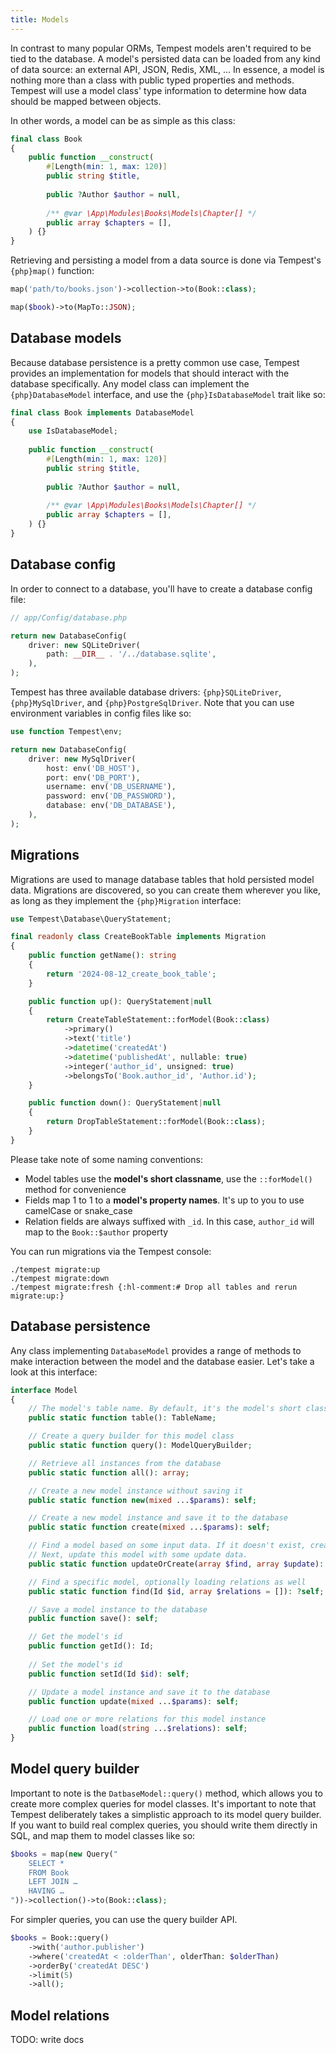 ```yaml
---
title: Models
---
```


In contrast to many popular ORMs, Tempest models aren't required to be tied to the database. A model's persisted data can be loaded from any kind of data source: an external API, JSON, Redis, XML, … In essence, a model is nothing more than a class with public typed properties and methods. Tempest will use a model class' type information to determine how data should be mapped between objects.

In other words, a model can be as simple as this class:

```php
final class Book
{
    public function __construct(
        #[Length(min: 1, max: 120)]
        public string $title,
    
        public ?Author $author = null,
    
        /** @var \App\Modules\Books\Models\Chapter[] */
        public array $chapters = [],
    ) {}
}
```

Retrieving and persisting a model from a data source is done via Tempest's `{php}map()` function:

```php
map('path/to/books.json')->collection->to(Book::class);

map($book)->to(MapTo::JSON);
```

## Database models

Because database persistence is a pretty common use case, Tempest provides an implementation for models that should interact with the database specifically. Any model class can implement the `{php}DatabaseModel` interface, and use the `{php}IsDatabaseModel` trait like so:

```php
final class Book implements DatabaseModel
{
    use IsDatabaseModel;
    
    public function __construct(
        #[Length(min: 1, max: 120)]
        public string $title,
    
        public ?Author $author = null,
    
        /** @var \App\Modules\Books\Models\Chapter[] */
        public array $chapters = [],
    ) {}
}
```

## Database config

In order to connect to a database, you'll have to create a database config file:

```php
// app/Config/database.php

return new DatabaseConfig(
    driver: new SQLiteDriver(
        path: __DIR__ . '/../database.sqlite',
    ),
);
```

Tempest has three available database drivers: `{php}SQLiteDriver`, `{php}MySqlDriver`, and `{php}PostgreSqlDriver`. Note that you can use environment variables in config files like so:

```php
use function Tempest\env;

return new DatabaseConfig(
    driver: new MySqlDriver(
        host: env('DB_HOST'),
        port: env('DB_PORT'),
        username: env('DB_USERNAME'),
        password: env('DB_PASSWORD'),
        database: env('DB_DATABASE'),
    ),
);
```

## Migrations

Migrations are used to manage database tables that hold persisted model data. Migrations are discovered, so you can create them wherever you like, as long as they implement the `{php}Migration` interface:

```php
use Tempest\Database\QueryStatement;

final readonly class CreateBookTable implements Migration
{
    public function getName(): string
    {
        return '2024-08-12_create_book_table';
    }

    public function up(): QueryStatement|null
    {
        return CreateTableStatement::forModel(Book::class)
            ->primary()
            ->text('title')
            ->datetime('createdAt')
            ->datetime('publishedAt', nullable: true)
            ->integer('author_id', unsigned: true)
            ->belongsTo('Book.author_id', 'Author.id');
    }

    public function down(): QueryStatement|null
    {
        return DropTableStatement::forModel(Book::class);
    }
}
```

Please take note of some naming conventions:

- Model tables use the **model's short classname**, use the `::forModel()` method for convenience
- Fields map 1 to 1 to a **model's property names**. It's up to you to use camelCase or snake_case
- Relation fields are always suffixed with `_id`. In this case, `author_id` will map to the `Book::$author` property

You can run migrations via the Tempest console:

```
./tempest migrate:up
./tempest migrate:down
./tempest migrate:fresh {:hl-comment:# Drop all tables and rerun migrate:up:} 
```

## Database persistence

Any class implementing `DatabaseModel` provides a range of methods to make interaction between the model and the database easier. Let's take a look at this interface:

```php
interface Model
{
    // The model's table name. By default, it's the model's short classname 
    public static function table(): TableName;

    // Create a query builder for this model class
    public static function query(): ModelQueryBuilder;

    // Retrieve all instances from the database
    public static function all(): array;

    // Create a new model instance without saving it
    public static function new(mixed ...$params): self;

    // Create a new model instance and save it to the database
    public static function create(mixed ...$params): self;

    // Find a model based on some input data. If it doesn't exist, create it.
    // Next, update this model with some update data.
    public static function updateOrCreate(array $find, array $update): self;

    // Find a specific model, optionally loading relations as well
    public static function find(Id $id, array $relations = []): ?self;

    // Save a model instance to the database
    public function save(): self;

    // Get the model's id
    public function getId(): Id;
    
    // Set the model's id
    public function setId(Id $id): self;

    // Update a model instance and save it to the database
    public function update(mixed ...$params): self;

    // Load one or more relations for this model instance
    public function load(string ...$relations): self;
}
```

## Model query builder

Important to note is the `DatbaseModel::query()` method, which allows you to create more complex queries for model classes. It's important to note that Tempest deliberately takes a simplistic approach to its model query builder. If you want to build real complex queries, you should write them directly in SQL, and map them to model classes like so:

```php
$books = map(new Query("
    SELECT * 
    FROM Book
    LEFT JOIN …
    HAVING … 
"))->collection()->to(Book::class);
```

For simpler queries, you can use the query builder API.

```php
$books = Book::query()
    ->with('author.publisher')
    ->where('createdAt < :olderThan', olderThan: $olderThan)
    ->orderBy('createdAt DESC')
    ->limit(5)
    ->all();
```

## Model relations

TODO: write docs